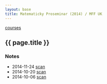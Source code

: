 ```yaml
---
layout: base
title: Matematicky Proseminar (2014) / MFF UK
---
```


[courses](.)

## {{ page.title }}

### Notes

* 2014-11-24 [scan](http://notes.drive.ondrejsika.com/mff/2014/matematicky-proseminar/2014-11-24.pdf)
* 2014-10-20 [scan](http://notes.drive.ondrejsika.com/mff/2014/matematicky-proseminar/2014-10-20.pdf)
* 2014-10-06 [scan](http://notes.drive.ondrejsika.com/mff/2014/matematicky-proseminar/2014-10-06.pdf)

